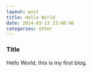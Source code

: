 ```yaml
---
layout: post
title: Hello World
date: 2014-03-13 23:40:40
categories: other
---
```


### Title
Hello World, this is my first blog.
